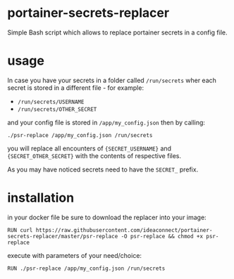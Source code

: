 portainer-secrets-replacer
==========================

Simple Bash script which allows to replace portainer secrets in a config file.

usage
=====

In case you have your secrets in a folder called `/run/secrets` wher each secret
is stored in a different file - for example:

* `/run/secrets/USERNAME`
* `/run/secrets/OTHER_SECRET`

and your config file is stored in `/app/my_config.json` then by calling:
```
./psr-replace /app/my_config.json /run/secrets
```

you will replace all encounters of `{SECRET_USERNAME}` and `{SECRET_OTHER_SECRET}`
with the contents of respective files.

As you may have noticed secrets need to have the `SECRET_` prefix.

installation
============

in your docker file be sure to download the replacer into your image:
```
RUN curl https://raw.githubusercontent.com/ideaconnect/portainer-secrets-replacer/master/psr-replace -O psr-replace && chmod +x psr-replace
```

execute with parameters of your need/choice:
```
RUN ./psr-replace /app/my_config.json /run/secrets
```